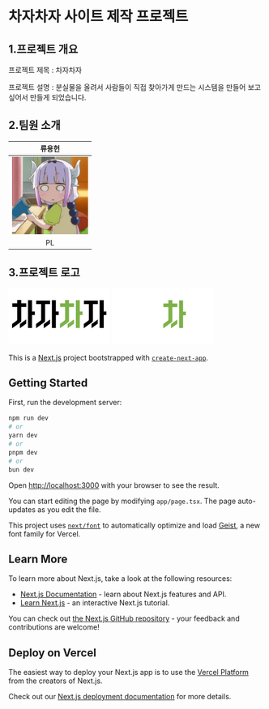 # 차자차자 사이트 제작 프로젝트

## 1.프로젝트 개요
프로젝트 제목 : 차자차자

프로젝트 설명 : 분실물을 올려서 사람들이 직접 찾아가게 만드는 시스템을 만들어 보고 싶어서 만들게 되었습니다.

## 2.팀원 소개
| 류용헌 |
|:------:|
| <img src="https://github.com/MiruHeon/Normal-Project/blob/main/%ED%94%84%EB%A1%9C%EC%A0%9D%ED%8A%B8%EC%9A%A92.png?raw=true" alt="류용헌" width="150"> |
| PL |

## 3.프로젝트 로고
<img src="https://github.com/MiruHeon/chaja-project/blob/main/CHAJA-logo-black.png?raw=true" alt="CHAJA 로고 블랙" width="200"/>  
<img src="https://github.com/MiruHeon/chaja-project/blob/main/CHAJA-logo-white.png?raw=true" alt="CHAJA 로고 화이트" width="200"/>

This is a [Next.js](https://nextjs.org) project bootstrapped with [`create-next-app`](https://nextjs.org/docs/app/api-reference/cli/create-next-app).

## Getting Started

First, run the development server:

```bash
npm run dev
# or
yarn dev
# or
pnpm dev
# or
bun dev
```

Open [http://localhost:3000](http://localhost:3000) with your browser to see the result.

You can start editing the page by modifying `app/page.tsx`. The page auto-updates as you edit the file.

This project uses [`next/font`](https://nextjs.org/docs/app/building-your-application/optimizing/fonts) to automatically optimize and load [Geist](https://vercel.com/font), a new font family for Vercel.

## Learn More

To learn more about Next.js, take a look at the following resources:

- [Next.js Documentation](https://nextjs.org/docs) - learn about Next.js features and API.
- [Learn Next.js](https://nextjs.org/learn) - an interactive Next.js tutorial.

You can check out [the Next.js GitHub repository](https://github.com/vercel/next.js) - your feedback and contributions are welcome!

## Deploy on Vercel

The easiest way to deploy your Next.js app is to use the [Vercel Platform](https://vercel.com/new?utm_medium=default-template&filter=next.js&utm_source=create-next-app&utm_campaign=create-next-app-readme) from the creators of Next.js.

Check out our [Next.js deployment documentation](https://nextjs.org/docs/app/building-your-application/deploying) for more details.
